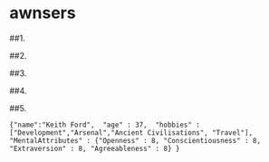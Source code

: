 # awnsers
##1. 

##2. 

##3. 

##4. 

##5. 

`{"name":"Keith Ford", 
 "age" : 37, 
 "hobbies" : ["Development","Arsenal","Ancient Civilisations", "Travel"],
 "MentalAttributes" : {"Openness" : 8, "Conscientiousness" : 8, "Extraversion" : 8, "Agreeableness" : 8}
}`
